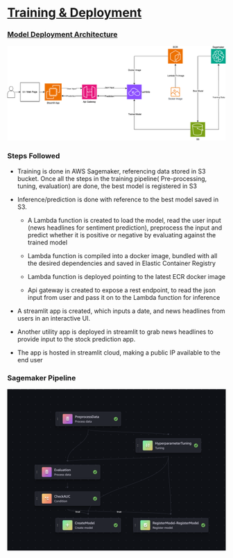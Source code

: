 # **<u>Training & Deployment</u>**

### **<u> Model Deployment Architecture</u>**

![](https://github.com/hsreekumar/Data_capstone/blob/main/Deployment/Architecture.png?raw=true)

### **Steps Followed**

- Training is done in AWS Sagemaker, referencing data stored in S3 bucket. Once all the steps in the training pipeline( Pre-processing, tuning, evaluation) are done, the best model is registered in S3

- Inference/prediction is done with reference to the best model saved in S3.

  -  A Lambda function is created to load the model, read the user input (news headlines for sentiment prediction), preprocess the input and predict whether it is positive or negative by evaluating against the trained model

  - Lambda function is compiled into a docker image, bundled with all the desired dependencies and saved in Elastic Container Registry

  - Lambda function is deployed pointing to the latest ECR docker image

  - Api gateway is created to expose a rest endpoint, to read the json input from user and pass it on to the Lambda function for inference

- A streamlit app is created, which inputs a date, and news headlines from users in an interactive UI.

- Another utility app is deployed in streamlit to grab news headlines to provide input to the stock prediction app.

- The app is hosted in streamlit cloud, making a public IP available to the end user

### **Sagemaker Pipeline**
![](https://raw.githubusercontent.com/hsreekumar/Data_capstone/main/Deployment/output/Sagemaker%20Pipeline.png)
